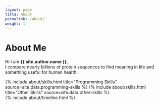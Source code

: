```yaml
---
layout: page
title: About
permalink: /about/
weight: 1
---
```


# **About Me**

Hi I am **{{ site.author.name }}**,<br>
I compare nearly billions of protein sequences to find meaning in life and something useful for human health. 

<div class="row">
{% include about/skills.html title="Programming Skills" source=site.data.programming-skills %}
{% include about/skills.html title="Other Skills" source=site.data.other-skills %}
</div>

<div class="row">
{% include about/timeline.html %}
</div>